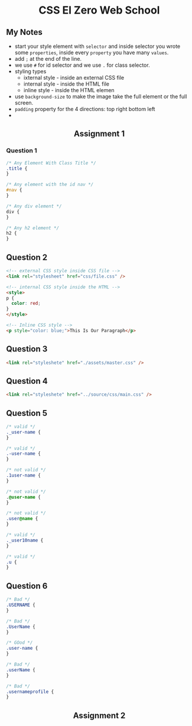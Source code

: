 <h1 align="center">CSS El Zero Web School</h1>


## My Notes
- start your style element with `selector` and inside selector you wrote some `properties`, inside every `property` you have many `values`.
- add `;` at the end of the line.
- we use `#` for id selector and we use `.` for class selector.
- styling types
  - ixternal style - inside an external CSS file
  - internal style - inside the HTML file
  - inline style - inside the HTML elemen
- use `background-size` to make the image take the full element or the full screen.
- `padding` property for the 4 directions: top right bottom left
- 



<h2 align="center">Assignment 1</h2>

### Question 1
``` CSS
/* Any Element With Class Title */
.title {
}

/* Any element with the id nav */
#nav {
}

/* Any div element */
div {
}

/* Any h2 element */
h2 {
}
```

## Question 2

```HTML
<!-- external CSS style inside CSS file -->
<link rel="stylesheet" href="css/file.css" />

<!-- internal CSS style inside the HTML -->
<style>
p {
  color: red;
}
</style>

<!-- Inline CSS style -->
<p style="color: blue;">This Is Our Paragraph</p>
```

## Question 3

```HTML
<link rel="styleshete" href="./assets/master.css" />
```

## Question 4

```HTML
<link rel="styleshete" href="../source/css/main.css" />
```
## Question 5

```CSS
/* valid */
._user-name {
}

/* valid */
.-user-name {
}

/* not valid */
.1user-name {
}

/* not valid */
.@user-name {
}

/* not valid */
.user@name {
}

/* valid */
._user10name {
}

/* valid */
.u {
}
```

## Question 6

```CSS
/* Bad */
.USERNAME {
}

/* Bad */
.UserName {
}

/* GOod */
.user-name {
}

/* Bad */
.userName {
}

/* Bad */
.usernameprofile {
}
```

<h2 align="center">Assignment 2</h2>
